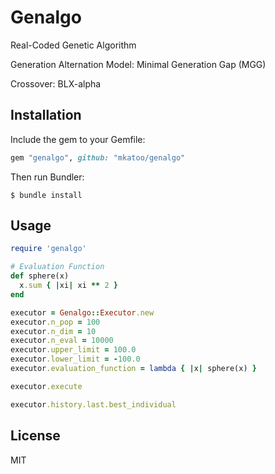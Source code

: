 # Genalgo

Real-Coded Genetic Algorithm

Generation Alternation Model: Minimal Generation Gap (MGG)

Crossover: BLX-alpha

## Installation

Include the gem to your Gemfile:

```ruby
gem "genalgo", github: "mkatoo/genalgo"
```

Then run Bundler:

```
$ bundle install
```

## Usage

```ruby
require 'genalgo'

# Evaluation Function
def sphere(x)
  x.sum { |xi| xi ** 2 }
end

executor = Genalgo::Executor.new
executor.n_pop = 100
executor.n_dim = 10
executor.n_eval = 10000
executor.upper_limit = 100.0
executor.lower_limit = -100.0
executor.evaluation_function = lambda { |x| sphere(x) }

executor.execute

executor.history.last.best_individual
```

## License

MIT
